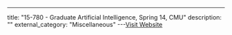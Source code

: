 ---
title: "15-780 - Graduate Artificial Intelligence, Spring 14, CMU"
description: ""
external_category: "Miscellaneous"
---[Visit Website](http://www.cs.cmu.edu/~zkolter/course/15-780-s14/lectures.html)

